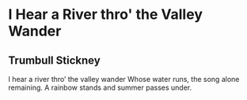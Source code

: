 # I Hear a River thro' the Valley Wander
## Trumbull Stickney
I hear a river thro’ the valley wander
Whose water runs, the song alone remaining.
A rainbow stands and summer passes under.